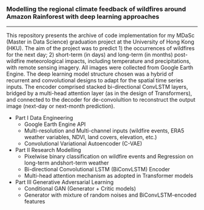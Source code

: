 ### Modelling the regional climate feedback of wildfires around Amazon Rainforest with deep learning approaches

---------------------------

This repository presents the archive of code implementation for my MDaSc (Master in Data Science) graduation project at the University of Hong Kong (HKU). The aim of the project was to predict 1) the occurrences of wildfires for the next day; 2) short-term (in days) and long-term (in months) post-wildfire meteorological impacts, including temperature and precipitations, with remote sensing imagery. All images were collected from Google Earth Engine. The deep learning model structure chosen was a hybrid of recurrent and convolutional designs to adapt for the spatial time series inputs. The encoder comprised stacked bi-directional ConvLSTM layers, bridged by a multi-head attention layer (as in the design of Transformers), and connected to the decoder for de-convolultion to reconstruct the output image (next-day or next-month prediction).

  
- Part I Data Engineering
    - Google Earth Engine API
    - Multi-resolution and Multi-channel inputs (wildfire events, ERA5 weather variables, NDVI, land covers, elevation, etc.)
    - Convolutional Variational Autoencoder (C-VAE)
- Part II Research Modelling
    - Pixelwise binary classification on wildfire events and Regression on long-term andshort-term weather
    - Bi-directional Convolutional LSTM (BiConvLSTM) Encoder
    - Multi-head attention mechanism as adopted in Transformer models
- Part III Generative Adversarial Learning
    - Conditional GAN (Generator + Critic models)
    - Generator with mixture of random noises and BiConvLSTM-encoded features
  
